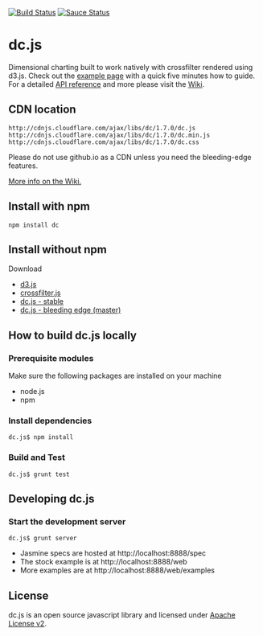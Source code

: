 [![Build Status](https://api.travis-ci.org/loganalysis/dc.js.png?branch=master)](http://travis-ci.org/loganalysis/dc.js)
[![Sauce Status](https://saucelabs.com/buildstatus/loganalysis_csjs)](https://saucelabs.com/u/loganalysis_csjs)

dc.js
=====

Dimensional charting built to work natively with crossfilter rendered using d3.js. Check out the
[example page](http://dc-js.github.com/dc.js/) with a quick five minutes how to guide. For a
detailed [API reference](https://github.com/dc-js/dc.js/blob/master/web/docs/api-1.6.0.md) and
more please visit the [Wiki](https://github.com/dc-js/dc.js/wiki).


CDN location
--------------------
```
http://cdnjs.cloudflare.com/ajax/libs/dc/1.7.0/dc.js
http://cdnjs.cloudflare.com/ajax/libs/dc/1.7.0/dc.min.js
http://cdnjs.cloudflare.com/ajax/libs/dc/1.7.0/dc.css
```
Please do not use github.io as a CDN unless you need the bleeding-edge features.

[More info on the Wiki.](https://github.com/dc-js/dc.js/wiki#cdn-location)


Install with npm
--------------------
```
npm install dc
```


Install without npm
--------------------
Download
* [d3.js](https://github.com/mbostock/d3)
* [crossfilter.js](https://github.com/square/crossfilter)
* [dc.js - stable](https://github.com/dc-js/dc.js/releases)
* [dc.js - bleeding edge (master)](https://github.com/dc-js/dc.js)


How to build dc.js locally
---------------------------

### Prerequisite modules

Make sure the following packages are installed on your machine
* node.js
* npm

### Install dependencies
```
dc.js$ npm install
```

### Build and Test
```
dc.js$ grunt test
```

Developing dc.js
----------------

### Start the development server
```
dc.js$ grunt server
```

* Jasmine specs are hosted at http://localhost:8888/spec
* The stock example is at http://localhost:8888/web
* More examples are at http://localhost:8888/web/examples

License
--------------------

dc.js is an open source javascript library and licensed under
[Apache License v2](http://www.apache.org/licenses/LICENSE-2.0.html).
